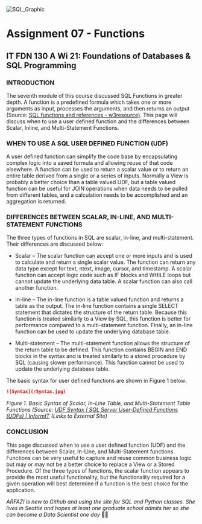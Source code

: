 ![SQL_Graphic](/SQL_Graphic.jpeg)


# Assignment 07 - Functions

## IT FDN 130 A Wi 21: Foundations of Databases & SQL Programming

### INTRODUCTION

The seventh module of this course discussed SQL Functions in greater depth.  A function is a predefined formula which takes one or more arguments as input, processes the arguments, and then returns an output (Source: [SQL functions and references - w3resource)](url).  This page will discuss when to use a user defined function and the differences between Scalar, Inline, and Multi-Statement Functions.

### WHEN TO USE A SQL USER DEFINED FUNCTION (UDF)

A user defined function can simplify the code base by encapsulating complex logic into a saved formula and allowing reuse of that code elsewhere.  A function can be used to return a scalar value or to return an entire table derived from a single or a series of inputs. Normally a View is probably a better choice than a table valued UDF, but a table valued function can be useful for JOIN operations when data needs to be pulled from different tables, and a calculation needs to be accomplished and an aggregation is returned.


### DIFFERENCES BETWEEN SCALAR, IN-LINE, AND MULTI-STATEMENT FUNCTIONS

The three types of functions in SQL are scalar, in-line, and multi-statement.  
Their differences are discussed below:

- Scalar – The scalar function can accept one or more inputs and is used to calculate and return a single scalar value.  The function can return any data type except for text, ntext, image, cursor, and timestamp.  A scalar function can accept logic code such as IF blocks and WHILE loops but cannot update the underlying data table.  A scalar function can also call another function.

- In-line – The in-line function is a table valued function and returns a table as the output.  The in-line function contains a single SELECT statement that dictates the structure of the return table.  Because this function is treated similarly to a View by SQL, this function is better for performance compared to a multi-statement function.  Finally, an in-line function can be used to update the underlying database table.

- Multi-statement – The multi-statement function allows the structure of the return table to be defined.  This function contains BEGIN and END blocks in the syntax and is treated similarly to a stored procedure by SQL (causing slower performance). This function cannot be used to update the underlying database table.

The basic syntax for user defined functions are shown in Figure 1 below:

```markdown
![Syntax](/Syntax.jpg)
```
_Figure 1. Basic Syntax of Scalar, In-Line Table, and Multi-Statement Table Functions 
(Source: [UDF Syntax | SQL Server User-Defined Functions (UDFs) | InformIT](url) 
(Links to External Site)_

### CONCLUSION

This page discussed when to use a user defined function (UDF) and the differences between Scalar, In-Line, and Multi-Statement functions.  Functions can be very useful to capture and reuse common business logic but may or may not be a better choice to replace a View or a Stored Procedure.  Of the three types of functions, the scalar function appears to provide the most useful functionality, but the functionality required for a given operation will best determine if a function is the best choice for the application.   

_ARFAZI is new to Github and using the site for SQL and Python classes.
She lives in Seattle and hopes at least one graduate school admits her
so she can become a Data Scientist one day_ :woman_student: 







